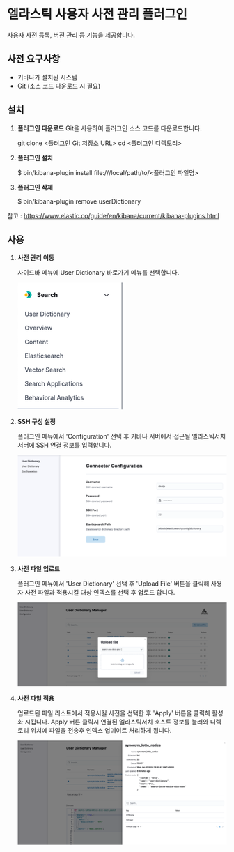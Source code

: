 # 엘라스틱 사용자 사전 관리 플러그인

사용자 사전 등록, 버전 관리 등 기능을 제공합니다.

## 사전 요구사항

- 키바나가 설치된 시스템
- Git (소스 코드 다운로드 시 필요)

## 설치

1. **플러그인 다운로드**
   Git을 사용하여 플러그인 소스 코드를 다운로드합니다.

   git clone <플러그인 Git 저장소 URL>
   cd <플러그인 디렉토리>


2. **플러그인 설치**

    $ bin/kibana-plugin install file:///local/path/to/<플러그인 파일명>


3. **플러그인 삭제**

    $ bin/kibana-plugin remove userDictionary


참고 : https://www.elastic.co/guide/en/kibana/current/kibana-plugins.html


## 사용

1. **사전 관리 이동**

    사이드바 메뉴에 User Dictionary 바로가기 메뉴를 선택합니다.

    ![Step 1](img/step1.png)


2. **SSH 구성 설정**

    플러그인 메뉴에서 'Configuration' 선택 후 
    키바나 서버에서 접근될 엘라스틱서치 서버에 SSH 연결 정보를 입력합니다.

    ![Step 2](img/step2.png)


3. **사전 파일 업로드**

    플러그인 메뉴에서 'User Dictionary' 선택 후 
    'Upload File' 버튼을 클릭해 사용자 사전 파일과 적용시킬 대상 인덱스를 선택 후 업로드 합니다.

    ![Step 3](img/step3.png)


4. **사전 파일 적용**

    업로드된 파일 리스트에서 적용시킬 사전을 선택한 후 'Apply' 버튼을 클릭해 활성화 시킵니다.
    Apply 버튼 클릭시 연결된 엘라스틱서치 호스트 정보를 불러와 
    디렉토리 위치에 파일을 전송후 인덱스 업데이트 처리하게 됩니다.

    ![Step 4](img/step4.png)
